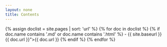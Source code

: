 ```yaml
---
layout: none
title: Contents
---
```

   {% assign doclist = site.pages | sort: 'url'  %}
       {% for doc in doclist %}
            {% if doc.name contains '.md' or doc.name contains '.html' %}
                 - {{ site.baseurl }}{{ doc.url }}">{{ doc.url }}
            {% endif %}
        {% endfor %}

